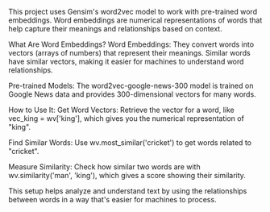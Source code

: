 This project uses Gensim's word2vec model to work with pre-trained word embeddings. Word embeddings are numerical representations of words that help capture their meanings and relationships based on context.

What Are Word Embeddings?
Word Embeddings: They convert words into vectors (arrays of numbers) that represent their meanings. Similar words have similar vectors, making it easier for machines to understand word relationships.

Pre-trained Models: The word2vec-google-news-300 model is trained on Google News data and provides 300-dimensional vectors for many words.

How to Use It:
Get Word Vectors: Retrieve the vector for a word, like vec_king = wv['king'], which gives you the numerical representation of "king".

Find Similar Words: Use wv.most_similar('cricket') to get words related to "cricket".

Measure Similarity: Check how similar two words are with wv.similarity('man', 'king'), which gives a score showing their similarity.

This setup helps analyze and understand text by using the relationships between words in a way that's easier for machines to process.
